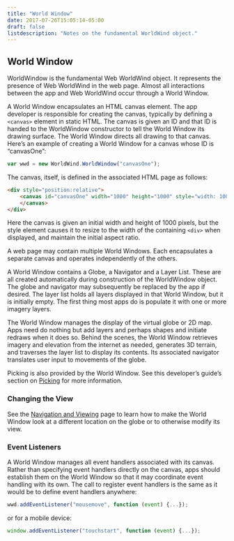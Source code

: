 ```yaml
---
title: "World Window"
date: 2017-07-26T15:05:14-05:00
draft: false
listdescription: "Notes on the fundamental WorldWind object."
---
```


## World Window

WorldWindow is the fundamental Web WorldWind object. It represents the presence of Web WorldWind in the web page. Almost all interactions between the app and Web WorldWind occur through a World Window.

A World Window encapsulates an HTML canvas element. The app developer is responsible for creating the canvas, typically by defining a `<canvas>` element in static HTML. The canvas is given an ID and that ID is handed to the WorldWindow constructor to tell the World Window its drawing surface. The World Window directs all drawing to that canvas. Here’s an example of creating a World Window for a canvas whose ID is “canvasOne”:

```javascript
var wwd = new WorldWind.WorldWindow("canvasOne");
```

The canvas, itself, is defined in the associated HTML page as follows:

```html
<div style="position:relative">
    <canvas id="canvasOne" width="1000" height="1000" style="width: 100%; height: auto">
    </canvas>
</div>
```

Here the canvas is given an initial width and height of 1000 pixels, but the style element causes it to resize to the width of the containing `<div>` when displayed, and maintain the initial aspect ratio.

A web page may contain multiple World Windows. Each encapsulates a separate canvas and operates independently of the others.

A World Window contains a Globe, a Navigator and a Layer List. These are all created automatically during construction of the WorldWindow object. The globe and navigator may subsequently be replaced by the app if desired. The layer list holds all layers displayed in that World Window, but it is initially empty. The first thing most apps do is populate it with one or more imagery layers.

The World Window manages the display of the virtual globe or 2D map. Apps need do nothing but add layers and perhaps shapes and initiate redraws when it does so. Behind the scenes, the World Window retrieves imagery and elevation from the internet as needed, generates 3D terrain, and traverses the layer list to display its contents. Its associated navigator translates user input to movements of the globe.

Picking is also provided by the World Window. See this developer’s guide’s section on [Picking](/web/tutorials/picking/) for more information.

### Changing the View

See the [Navigation and Viewing](/web/tutorials/navigation-and-viewing/) page to learn how to make the World Window look at a different location on the globe or to otherwise modify its view.

### Event Listeners

A World Window manages all event handlers associated with its canvas. Rather than specifying event handlers directly on the canvas, apps should establish them on the World Window so that it may coordinate event handling with its own. The call to register event handlers is the same as it would be to define event handlers anywhere:

```javascript
wwd.addEventListener("mousemove", function (event) {...});
```

or for a mobile device:

```javascript
window.addEventListener("touchstart", function (event) {...});
```